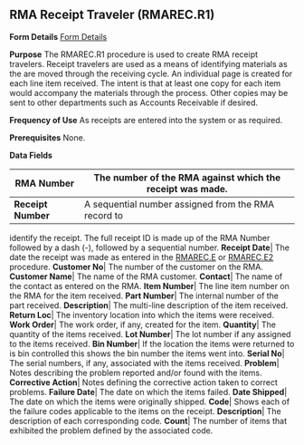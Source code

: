## RMA Receipt Traveler (RMAREC.R1)
<PageHeader />

**Form Details**
[Form Details](../RMAREC-R1-1/README.md)

**Purpose**
The RMAREC.R1 procedure is used to create RMA receipt travelers. Receipt
travelers are used as a means of identifying materials as the are moved
through the receiving cycle. An individual page is created for each line item
received. The intent is that at least one copy for each item would accompany
the materials through the process. Other copies may be sent to other
departments such as Accounts Receivable if desired.

**Frequency of Use**
As receipts are entered into the system or as required.

**Prerequisites**
None.

**Data Fields**

| **RMA Number**     | The number of the RMA against which the receipt was made. |
| ------------------ | --------------------------------------------------------- |
| **Receipt Number** | A sequential number assigned from the RMA record to       |
identify the receipt. The full receipt ID is made up of the RMA Number
followed by a dash (-), followed by a sequential number.
**Receipt Date**|  The date the receipt was made as entered in the
[RMAREC.E](../RMAREC-E/README.md) or [RMAREC.E2](../RMAREC-E2/README.md) procedure.
**Customer No**|  The number of the customer on the RMA.
**Customer Name**|  The name of the RMA customer.
**Contact**|  The name of the contact as entered on the RMA.
**Item Number**|  The line item number on the RMA for the item received.
**Part Number**|  The internal number of the part received.
**Description**|  The multi-line description of the item received.
**Return Loc**|  The inventory location into which the items were received.
**Work Order**|  The work order, if any, created for the item.
**Quantity**|  The quantity of the items received.
**Lot Number**|  The lot number if any assigned to the items received.
**Bin Number**|  If the location the items were returned to is bin controlled
this shows the bin number the items went into.
**Serial No**|  The serial numbers, if any, associated with the items
received.
**Problem**|  Notes describing the problem reported and/or found with the
items.
**Corrective Action**|  Notes defining the corrective action taken to correct
problems.
**Failure Date**|  The date on which the items failed.
**Date Shipped**|  The date on which the items were originally shipped.
**Code**|  Shows each of the failure codes applicable to the items on the
receipt.
**Description**|  The description of each corresponding code.
**Count**|  The number of items that exhibited the problem defined by the
associated code.

<badge text= "Version 8.10.57 " vertical="middle" />

<PageFooter />
